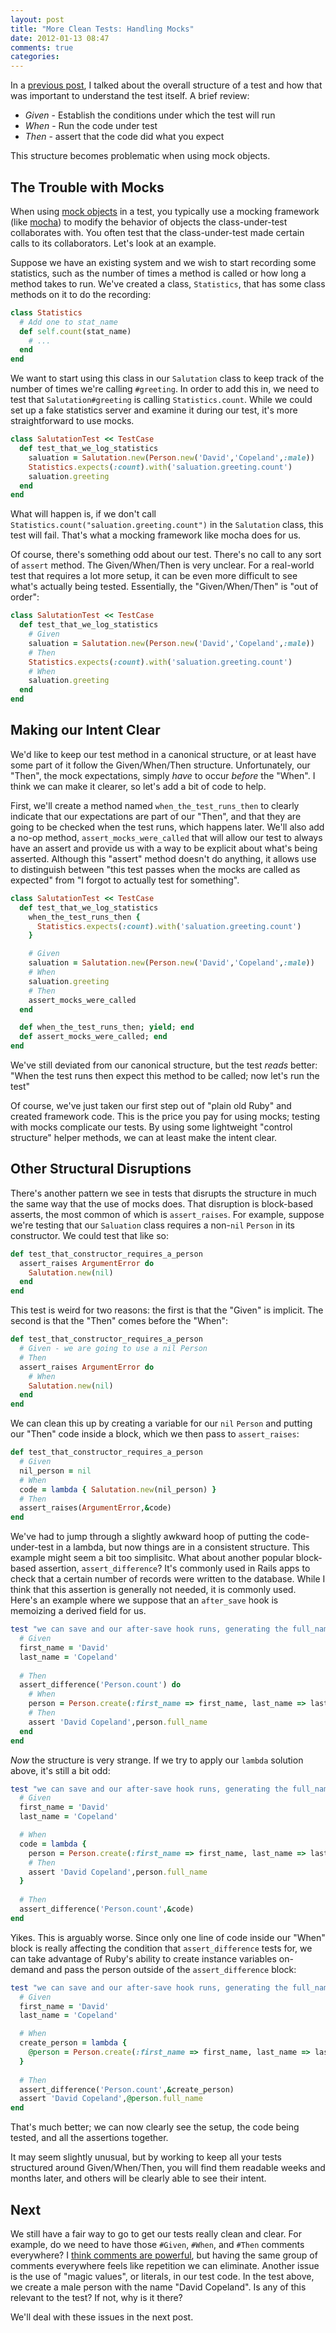 ```yaml
---
layout: post
title: "More Clean Tests: Handling Mocks"
date: 2012-01-13 08:47
comments: true
categories: 
---
```


In a [previous post][cleantests], I talked
about the overall structure of a test and how that was important to understand the test itself.  A brief review:


* *Given* - Establish the conditions under which the test will run
* *When* - Run the code under test
* *Then* - assert that the code did what you expect

This structure becomes problematic when using mock objects.

<!-- more -->

## The Trouble with Mocks

When using [mock objects][mocks] in a test, you typically use a
mocking framework (like [mocha][mocha]) to modify the behavior of objects the class-under-test collaborates with.
You often test that the class-under-test made certain calls to its collaborators.  Let's look at an example.

Suppose we have an existing system and we wish to start recording some statistics, such as the number of times a method is called
or how long a method takes to run.  We've created a class, `Statistics`, that has some class methods on it to do the recording:

```ruby Statistics class outline
class Statistics
  # Add one to stat_name
  def self.count(stat_name)
    # ...
  end
end
```

We want to start using this class in our `Salutation` class to keep track of the number of times we're calling `#greeting`.
In order to add this in, we need to test that `Salutation#greeting` is calling `Statistics.count`.  While we could set up a fake
statistics server and examine it during our test, it's more straightforward to use mocks.  


```ruby Testing the use of Statistics
class SalutationTest << TestCase
  def test_that_we_log_statistics
    saluation = Salutation.new(Person.new('David','Copeland',:male))
    Statistics.expects(:count).with('saluation.greeting.count')
    saluation.greeting
  end
end
```

What will happen is, if we don't call `Statistics.count("saluation.greeting.count")` in the `Salutation` class, this test will
fail.  That's what a mocking framework like mocha does for us.

Of course, there's something odd about our test.  There's no call to any sort of `assert` method.  The Given/When/Then is very
unclear.  For a real-world test that requires a lot more setup, it can be even more difficult to see what's actually being
tested.  Essentially, the "Given/When/Then" is "out of order":

```ruby 'Then' and 'When' inverted
class SalutationTest << TestCase
  def test_that_we_log_statistics
    # Given
    saluation = Salutation.new(Person.new('David','Copeland',:male))
    # Then
    Statistics.expects(:count).with('saluation.greeting.count')
    # When
    saluation.greeting
  end
end
```

## Making our Intent Clear

We'd like to keep our test method in a canonical structure, or at least have some part of it follow the Given/When/Then
structure.  Unfortunately, our "Then", the mock expectations, simply _have_ to occur _before_ the "When".  I think
we can make it clearer, so let's add a bit of code to help.

First, we'll create a method named `when_the_test_runs_then` to clearly indicate that our expectations
are part of our "Then", and that they are going to be checked when the test runs, which happens later.  We'll also add a no-op
method, `assert_mocks_were_called` that will allow our test to always have an assert and provide us with a way to be explicit
about what's being asserted.  Although this "assert" method doesn't do anything, it allows use to distinguish between "this test
passes when the mocks are called as expected" from "I forgot to actually test for something".

```ruby 'Then' and 'When' inverted
class SalutationTest << TestCase
  def test_that_we_log_statistics
    when_the_test_runs_then {
      Statistics.expects(:count).with('saluation.greeting.count')
    }

    # Given
    saluation = Salutation.new(Person.new('David','Copeland',:male))
    # When
    saluation.greeting
    # Then
    assert_mocks_were_called
  end

  def when_the_test_runs_then; yield; end
  def assert_mocks_were_called; end
end
```

We've still deviated from our canonical structure, but the test _reads_ better: "When the test runs then expect this method to be
called; now let's run the test"

Of course, we've just taken our first step out of "plain old Ruby" and created framework code.  This is the price you pay for
using mocks; testing with mocks complicate our tests.   By using some lightweight "control structure" helper methods, we can at
least make the intent clear.

## Other Structural Disruptions

There's another pattern we see in tests that disrupts the structure in much the same way that the use of mocks does.  That
disruption is block-based asserts, the most common of which is `assert_raises`.  For example, suppose we're testing that our
`Saluation` class requires a non-`nil` `Person` in its constructor.  We could test that like so:

```ruby Testing that code raises an Exception
def test_that_constructor_requires_a_person
  assert_raises ArgumentError do
    Salutation.new(nil)
  end
end
```

This test is weird for two reasons: the first is that the "Given" is implicit.  The second is that the "Then" comes before the
"When":

```ruby The Given/When/Then of our block-based assertion test
def test_that_constructor_requires_a_person
  # Given - we are going to use a nil Person
  # Then
  assert_raises ArgumentError do
    # When
    Salutation.new(nil)
  end
end
```

We can clean this up by creating a variable for our `nil` `Person` and putting our "Then" code inside a block, which we then pass
to `assert_raises`:

```ruby More clear test with block-based assertions
def test_that_constructor_requires_a_person
  # Given
  nil_person = nil
  # When
  code = lambda { Salutation.new(nil_person) }
  # Then
  assert_raises(ArgumentError,&code)
end
```

We've had to jump through a slightly awkward hoop of putting the code-under-test in a lambda, but now things are in a consistent
structure.  This example might seem a bit too simplisitc.  What about another popular block-based assertion, `assert_difference`?
It's commonly used in Rails apps to check that a certain number of records were written to the database.  While I think that this
assertion is generally not needed, it is commonly used.  
Here's an example where we suppose that an `after_save` hook is memoizing a
derived field for us.

```ruby Complex test using assert_difference
test "we can save and our after-save hook runs, generating the full_name attribute" do
  # Given
  first_name = 'David'
  last_name = 'Copeland'
 
  # Then
  assert_difference('Person.count') do
    # When
    person = Person.create(:first_name => first_name, last_name => last_name)
    # Then
    assert 'David Copeland',person.full_name
  end
end
```

*Now* the structure is very strange.  If we try to apply our `lambda` solution above, it's still a bit odd:

```ruby Applying a lambda to our Rails test
test "we can save and our after-save hook runs, generating the full_name attribute" do
  # Given
  first_name = 'David'
  last_name = 'Copeland'

  # When
  code = lambda {
    person = Person.create(:first_name => first_name, last_name => last_name)
    # Then
    assert 'David Copeland',person.full_name
  }
 
  # Then
  assert_difference('Person.count',&code)
end
```

Yikes.  This is arguably worse.  Since only one line of code inside our "When" block is really affecting the condition that
`assert_difference` tests for, we can take advantage of Ruby's ability to create instance variables on-demand and pass
the person outside of the `assert_difference` block:

```ruby Canonically-structured Rails test using assert_difference
test "we can save and our after-save hook runs, generating the full_name attribute" do
  # Given
  first_name = 'David'
  last_name = 'Copeland'

  # When
  create_person = lambda { 
    @person = Person.create(:first_name => first_name, last_name => last_name)
  }
 
  # Then
  assert_difference('Person.count',&create_person)
  assert 'David Copeland',@person.full_name
end
```

That's much better; we can now clearly see the setup, the code being tested, and all the assertions together.

It may seem slightly unusual, but by working to keep all your tests structured around Given/When/Then, you will find them
readable weeks and months later, and others will be clearly able to see their intent.

## Next

We still have a fair way to go to get our tests really clean and clear.  For example, do we need to have those `#Given`, `#When`,
and `#Then` comments
everywhere?  I [think comments are powerful][commentspost], but having the same group of comments everywhere 
feels like repetition we can eliminate.
Another issue is the use of "magic values", or literals, in our test code.  In the test above, we create a male person with the
name "David Copeland".  Is any of this relevant to the test?  If not, why is it there?

We'll deal with these issues in the next post.

[cleantests]: http://www.naildrivin5.com/blog/2012/01/08/make-tests-clean-and-clear-without-duplication.html
[mocks]: http://en.wikipedia.org/wiki/Mock_object
[mocha]: http://mocha.rubyforge.org/
[commentspost]: http://www.naildrivin5.com/blog/2012/01/11/the-war-on-comments.html
